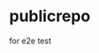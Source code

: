 # publicrepo
for e2e test








































































































































































































































































































































































































































































































































































































































































































































































































































































































































































































































































































































































































































































































































































































































































































































































































































































































































































































































































































































































































































































































































































































































































































































































































































































